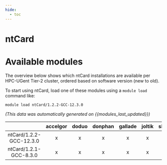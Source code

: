 ```yaml
---
hide:
  - toc
---
```


ntCard
======

# Available modules


The overview below shows which ntCard installations are available per HPC-UGent Tier-2 cluster, ordered based on software version (new to old).

To start using ntCard, load one of these modules using a `module load` command like:

```shell
module load ntCard/1.2.2-GCC-12.3.0
```

*(This data was automatically generated on {{modules_last_updated}})*  

| |accelgor|doduo|donphan|gallade|joltik|shinx|skitty|
| :---: | :---: | :---: | :---: | :---: | :---: | :---: | :---: |
|ntCard/1.2.2-GCC-12.3.0|x|x|x|x|x|-|x|
|ntCard/1.2.1-GCC-8.3.0|x|x|x|x|x|-|x|
